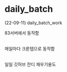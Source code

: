 # daily_batch
(22-09-11) daily_batch_work


83서버에서 동작함
<br /><br />

매일마다 크론탭으로 동작함
<br /><br />

일일 깃허브 잔디 채우기용도
<br /><br />
